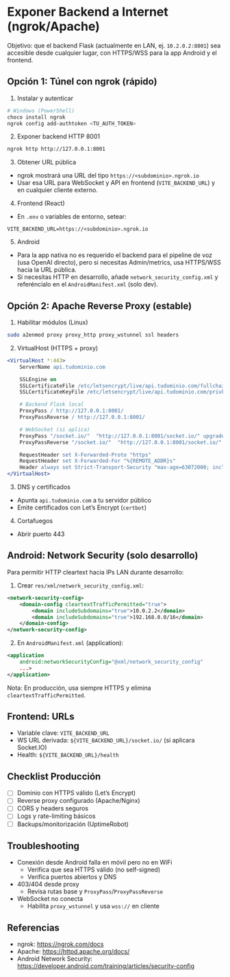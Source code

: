 # Exponer Backend a Internet (ngrok/Apache)

Objetivo: que el backend Flask (actualmente en LAN, ej. `10.2.0.2:8001`) sea accesible desde cualquier lugar, con HTTPS/WSS para la app Android y el frontend.

## Opción 1: Túnel con ngrok (rápido)

1. Instalar y autenticar
```bash
# Windows (PowerShell)
choco install ngrok
ngrok config add-authtoken <TU_AUTH_TOKEN>
```

2. Exponer backend HTTP 8001
```bash
ngrok http http://127.0.0.1:8001
```

3. Obtener URL pública
- ngrok mostrará una URL del tipo `https://<subdominio>.ngrok.io`
- Usar esa URL para WebSocket y API en frontend (`VITE_BACKEND_URL`) y en cualquier cliente externo.

4. Frontend (React)
- En `.env` o variables de entorno, setear:
```
VITE_BACKEND_URL=https://<subdominio>.ngrok.io
```

5. Android
- Para la app nativa no es requerido el backend para el pipeline de voz (usa OpenAI directo), pero si necesitas Admin/metrics, usa HTTPS/WSS hacia la URL pública.
- Si necesitas HTTP en desarrollo, añade `network_security_config.xml` y referéncialo en el `AndroidManifest.xml` (solo dev).

## Opción 2: Apache Reverse Proxy (estable)

1. Habilitar módulos (Linux)
```bash
sudo a2enmod proxy proxy_http proxy_wstunnel ssl headers
```

2. VirtualHost (HTTPS + proxy)
```apache
<VirtualHost *:443>
    ServerName api.tudominio.com

    SSLEngine on
    SSLCertificateFile /etc/letsencrypt/live/api.tudominio.com/fullchain.pem
    SSLCertificateKeyFile /etc/letsencrypt/live/api.tudominio.com/privkey.pem

    # Backend Flask local
    ProxyPass / http://127.0.0.1:8001/
    ProxyPassReverse / http://127.0.0.1:8001/

    # WebSocket (si aplica)
    ProxyPass "/socket.io/"  "http://127.0.0.1:8001/socket.io/" upgrade=WebSocket retry=0
    ProxyPassReverse "/socket.io/"  "http://127.0.0.1:8001/socket.io/"

    RequestHeader set X-Forwarded-Proto "https"
    RequestHeader set X-Forwarded-For "%{REMOTE_ADDR}s"
    Header always set Strict-Transport-Security "max-age=63072000; includeSubDomains; preload"
</VirtualHost>
```

3. DNS y certificados
- Apunta `api.tudominio.com` a tu servidor público
- Emite certificados con Let’s Encrypt (`certbot`)

4. Cortafuegos
- Abrir puerto 443

## Android: Network Security (solo desarrollo)

Para permitir HTTP cleartext hacia IPs LAN durante desarrollo:

1. Crear `res/xml/network_security_config.xml`:
```xml
<network-security-config>
    <domain-config cleartextTrafficPermitted="true">
        <domain includeSubdomains="true">10.0.2.2</domain>
        <domain includeSubdomains="true">192.168.0.0/16</domain>
    </domain-config>
</network-security-config>
```

2. En `AndroidManifest.xml` (application):
```xml
<application
    android:networkSecurityConfig="@xml/network_security_config"
    ...>
</application>
```

Nota: En producción, usa siempre HTTPS y elimina `cleartextTrafficPermitted`.

## Frontend: URLs

- Variable clave: `VITE_BACKEND_URL`
- WS URL derivada: `${VITE_BACKEND_URL}/socket.io/` (si aplicara Socket.IO)
- Health: `${VITE_BACKEND_URL}/health`

## Checklist Producción

- [ ] Dominio con HTTPS válido (Let’s Encrypt)
- [ ] Reverse proxy configurado (Apache/Nginx)
- [ ] CORS y headers seguros
- [ ] Logs y rate-limiting básicos
- [ ] Backups/monitorización (UptimeRobot)

## Troubleshooting

- Conexión desde Android falla en móvil pero no en WiFi
  - Verifica que sea HTTPS válido (no self-signed)
  - Verifica puertos abiertos y DNS
- 403/404 desde proxy
  - Revisa rutas base y `ProxyPass`/`ProxyPassReverse`
- WebSocket no conecta
  - Habilita `proxy_wstunnel` y usa `wss://` en cliente

## Referencias
- ngrok: https://ngrok.com/docs
- Apache: https://httpd.apache.org/docs/
- Android Network Security: https://developer.android.com/training/articles/security-config
